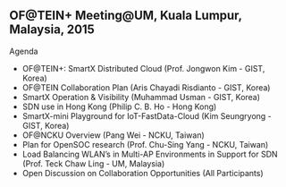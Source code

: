 ## OF@TEIN+ Meeting@UM, Kuala Lumpur, Malaysia, 2015

Agenda
  -   OF@TEIN+: SmartX Distributed Cloud (Prof. Jongwon Kim - GIST, Korea)
  -   OF@TEIN Collaboration Plan (Aris Chayadi Risdianto - GIST, Korea)
  -   SmartX Operation & Visibility (Muhammad Usman - GIST, Korea)
  -   SDN use in Hong Kong (Philip C. B. Ho - Hong Kong)
  -   SmartX-mini Playground for IoT-FastData-Cloud (Kim Seungryong - GIST, Korea)
  -   OF@NCKU Overview (Pang Wei - NCKU, Taiwan)
  -   Plan for OpenSOC research (Prof. Chu-Sing Yang - NCKU, Taiwan)
  -   Load Balancing WLAN’s in Multi-AP Environments in Support for SDN (Prof. Teck Chaw Ling - UM, Malaysia)
  -   Open Discussion on Collaboration Opportunities (All Participants)

